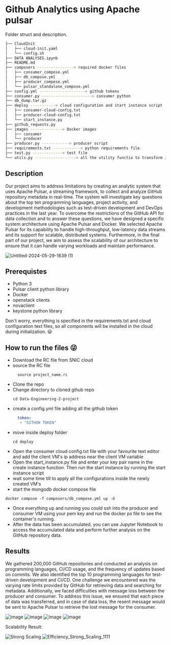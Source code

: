 # Github Analytics using Apache pulsar

Folder struct and description.
``` bash
├── CloudInit 
│   ├── cloud-init.yaml
│   └── config.sh
├── DATA ANALYSES.ipynb
├── README.md
├── composers ----------------> required docker files
│   ├── consumer_compose.yml
│   ├── db_compose.yml
│   ├── producer_compose.yml
│   └── pulsar_standalone_compose.yml
├── config.yml --------------------> github tokens
├── consumer.py ----------------------> consumer python 
├── db_dump.tar.gz
├── deploy -----------> cloud configuration and start instance script
│   ├── consumer-cloud-config.txt
│   ├── producer-cloud-config.txt
│   └── start_instance.py
├── github_requests.py 
├── images --------------> Docker images
│   ├── consumer
│   └── producer
├── producer.py ------------> producer script
├── requirements.txt ------------> python requirements file
├── test.py -------------> test file 
└── utils.py ------------------> all the utility functio to transform JSON response into a meaningful JSON and token ingestion.
```


## Description
Our project aims to address limitations by creating an analytic system that uses Apache Pulsar, a streaming framework, to collect and analyze GitHub repository metadata in real-time. The system will investigate key questions about the top ten programming languages, project activity, and development methodologies such as test-driven development and DevOps practices in the last year. To overcome the restrictions of the GitHub API for data collection and to answer these questions, we have designed a specific system architecture using Apache Pulsar and Docker. We selected Apache Pulsar for its capability to handle high-throughput, low-latency data streams and its support for scalable, distributed systems. Furthermore, in the final part of our project, we aim to assess the scalability of our architecture to ensure that it can handle varying workloads and maintain performance. 

![Untitled-2024-05-29-1639 (1)](https://github.com/drunken-monkey-ops/Data-Engineering-2-project/assets/66768769/080eaf8a-fe2e-45bf-be42-884a330e8182)

## Prerequistes
- Python 3
- Pulsar client python library
- Docker
- openstack clients
- novaclient
- keystone python library

Don't worry, everything is specified in the requirements.txt and cloud configuration text files, so all components will be installed in the cloud during initialization. 😃
## How to run the files 😜
+ Download the RC file from SNIC cloud
+ source the RC file
  ``` shell
    source project_name.rc
  ```
+ Clone the repo
+ Change directory to cloned gihub repo
  ``` shell
  cd Data-Engineering-2-project
  ```
+ create a config.yml file adding all the github token
  ``` yaml
    token:
     - "GITHUN TOKEN"
  ```
+ move inside deploy folder
   ```shell
  cd deploy
   ```
+ Open the consumer cloud config.txt file with your favourite text editor and add the client VM's ip address near the client VM variable
+ Open the start_instance.py file and enter your key pair name in the create instance function. Then run the start instance by running the start instance script
+ wait some time till to apply all the configurations inside the newly created VM's
+ start the mongodb docker compose file
``` shell
docker compose -f composers/db_compose.yml up -d
```
+ Once everything up and running you could ssh into the producer and consumer VM using your pem key and run the docker ps file to see the container's running.
+ After the data has been accumulated, you can use Jupyter Notebook to access the accumulated data and perform further analysis on the GitHub repository data.
## Results 
We gathered  200,000 GitHub repositories and conducted an analysis on programming languages, CI/CD usage, and the frequency of updates based on commits. We also identified the top 10 programming languages for test-driven development and CI/CD. One challenge we encountered was the varying rate limits provided by GitHub for retrieving data and searching for metadata. Additionally, we faced difficulties with message loss between the producer and consumer. To address this issue, we ensured that each piece of data was transferred, and in case of data loss, the resent message would be sent to Apache Pulsar to retrieve the lost message for the consumer. 

![image](https://github.com/drunken-monkey-ops/Data-Engineering-2-project/assets/66768769/fc080914-7746-4032-b472-332522b83724)
![image](https://github.com/drunken-monkey-ops/Data-Engineering-2-project/assets/66768769/86d27217-61b3-48cc-b662-8e55d2872510)
![image](https://github.com/drunken-monkey-ops/Data-Engineering-2-project/assets/66768769/d4d67e1f-bb76-4803-8568-d4b83cf13fd1)
![image](https://github.com/drunken-monkey-ops/Data-Engineering-2-project/assets/66768769/fed2ce32-e5b7-45e1-a0dd-e0c8703f2c24)

Scalability Result:

![Strong Scaling](https://github.com/drunken-monkey-ops/Data-Engineering-2-project/assets/57313821/f485dee4-6a0f-42f8-a7ff-bc4e31e51a4a)
![Efficiency_Strong_Scaling_1111](https://github.com/drunken-monkey-ops/Data-Engineering-2-project/assets/57313821/cf79f6ea-0f32-4f23-9bf9-6b24dc83cb6d)
